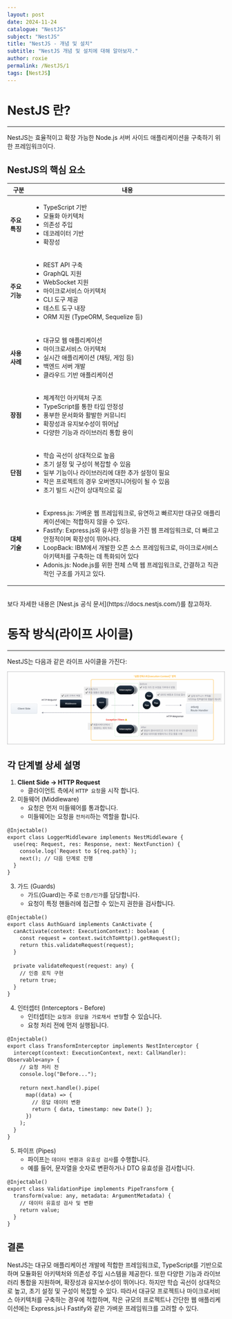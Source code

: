 ```yaml
---
layout: post
date: 2024-11-24
catalogue: "NestJS"
subject: "NestJS"
title: "NestJS - 개념 및 설치"
subtitle: "NestJS 개념 및 설치에 대해 알아보자."
author: roxie
permalink: /NestJS/1
tags: [NestJS]
---
```


# NestJS 란?

---

NestJS는 효율적이고 확장 가능한 Node.js 서버 사이드 애플리케이션을 구축하기 위한 프레임워크이다.

## NestJS의 핵심 요소

<table class="nest-table">
    <thead>
        <tr>
            <th>구분</th>
            <th>내용</th>
        </tr>
    </thead>
    <tbody>
        <tr>
            <td><strong>주요 특징</strong></td>
            <td>
                <ul>
                    <li>TypeScript 기반</li>
                    <li>모듈화 아키텍처</li>
                    <li>의존성 주입</li>
                    <li>데코레이터 기반</li>
                    <li>확장성</li>
                </ul>
            </td>
        </tr>
        <tr>
            <td><strong>주요 기능</strong></td>
            <td>
                <ul>
                    <li>REST API 구축</li>
                    <li>GraphQL 지원</li>
                    <li>WebSocket 지원</li>
                    <li>마이크로서비스 아키텍처</li>
                    <li>CLI 도구 제공</li>
                    <li>테스트 도구 내장</li>
                    <li>ORM 지원 (TypeORM, Sequelize 등)</li>
                </ul>
            </td>
        </tr>
        <tr>
            <td><strong>사용 사례</strong></td>
            <td>
                <ul>
                    <li>대규모 웹 애플리케이션</li>
                    <li>마이크로서비스 아키텍처</li>
                    <li>실시간 애플리케이션 (채팅, 게임 등)</li>
                    <li>백엔드 서버 개발</li>
                    <li>클라우드 기반 애플리케이션</li>
                </ul>
            </td>
        </tr>
        <tr>
            <td><strong>장점</strong></td>
            <td>
                <ul>
                    <li>체계적인 아키텍처 구조</li>
                    <li>TypeScript를 통한 타입 안정성</li>
                    <li>풍부한 문서화와 활발한 커뮤니티</li>
                    <li>확장성과 유지보수성이 뛰어남</li>
                    <li>다양한 기능과 라이브러리 통합 용이</li>
                </ul>
            </td>
        </tr>
        <tr>
            <td><strong>단점</strong></td>
            <td>
                <ul>
                    <li>학습 곡선이 상대적으로 높음</li>
                    <li>초기 설정 및 구성이 복잡할 수 있음</li>
                    <li>일부 기능이나 라이브러리에 대한 추가 설정이 필요</li>
                    <li>작은 프로젝트의 경우 오버엔지니어링이 될 수 있음</li>
                    <li>초기 빌드 시간이 상대적으로 긺</li>
                </ul>
            </td>
        </tr>
        <tr>
            <td><strong>대체 기술</strong></td>
            <td>
                <ul>
                    <li>Express.js: 가벼운 웹 프레임워크로, 유연하고 빠르지만 대규모 애플리케이션에는 적합하지 않을 수 있다.</li>
                    <li>Fastify: Express.js와 유사한 성능을 가진 웹 프레임워크로, 더 빠르고 안정적이며 확장성이 뛰어나다.</li>
                    <li>LoopBack: IBM에서 개발한 오픈 소스 프레임워크로, 마이크로서비스 아키텍처를 구축하는 데 특화되어 있다</li>
                    <li>Adonis.js: Node.js를 위한 전체 스택 웹 프레임워크로, 간결하고 직관적인 구조를 가지고 있다.</li> 
                </ul>
            </td>
        </tr>
    </tbody>
</table>
<br />
보다 자세한 내용은 [Nest.js 공식 문서](https://docs.nestjs.com/)를 참고하자.

# 동작 방식(라이프 사이클)

---

NestJS는 다음과 같은 라이프 사이클을 가진다:

<img src="/assets/img/content/NestJS/001/001.png" alt="">

## 각 단계별 상세 설명

1. **Client Side -> HTTP Request**
   - 클라이언트 측에서 `HTTP 요청`을 시작 합니다.
2. 미들웨어 (Middleware)
   - 요청은 먼저 미들웨어를 통과합니다.
   - 미들웨어는 요청을 `전처리`하는 역할을 합니다.

```tsx
@Injectable()
export class LoggerMiddleware implements NestMiddleware {
  use(req: Request, res: Response, next: NextFunction) {
    console.log(`Request to ${req.path}`);
    next(); // 다음 단계로 진행
  }
}
```

3. 가드 (Guards)
   - 가드(Guard)는 주로 `인증/인가`를 담당합니다.
   - 요청이 특정 핸들러에 접근할 수 있는지 권한을 검사합니다.

```tsx
@Injectable()
export class AuthGuard implements CanActivate {
  canActivate(context: ExecutionContext): boolean {
    const request = context.switchToHttp().getRequest();
    return this.validateRequest(request);
  }

  private validateRequest(request: any) {
    // 인증 로직 구현
    return true;
  }
}
```

4. 인터셉터 (Interceptors - Before)
   - 인터셉터는 `요청과 응답을 가로채서 변형`할 수 있습니다.
   - 요청 처리 전에 먼저 실행됩니다.

```tsx
@Injectable()
export class TransformInterceptor implements NestInterceptor {
  intercept(context: ExecutionContext, next: CallHandler): Observable<any> {
    // 요청 처리 전
    console.log("Before...");

    return next.handle().pipe(
      map((data) => {
        // 응답 데이터 변환
        return { data, timestamp: new Date() };
      })
    );
  }
}
```

5. 파이프 (Pipes)
   - 파이프는 `데이터 변환과 유효성 검사`를 수행합니다.
   - 예를 들어, 문자열을 숫자로 변환하거나 DTO 유효성을 검사합니다.

```tsx
@Injectable()
export class ValidationPipe implements PipeTransform {
  transform(value: any, metadata: ArgumentMetadata) {
    // 데이터 유효성 검사 및 변환
    return value;
  }
}
```

## 결론

NestJS는 대규모 애플리케이션 개발에 적합한 프레임워크로, TypeScript를 기반으로 하며 모듈화된 아키텍처와 의존성 주입 시스템을 제공한다. 또한 다양한 기능과 라이브러리 통합을 지원하며, 확장성과 유지보수성이 뛰어나다. 하지만 학습 곡선이 상대적으로 높고, 초기 설정 및 구성이 복잡할 수 있다. 따라서 대규모 프로젝트나 마이크로서비스 아키텍처를 구축하는 경우에 적합하며, 작은 규모의 프로젝트나 간단한 웹 애플리케이션에는 Express.js나 Fastify와 같은 가벼운 프레임워크를 고려할 수 있다.

